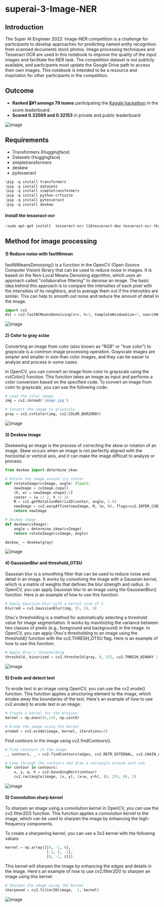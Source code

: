 # superai-3-Image-NER

## Introduction

The Super AI Engineer 2022: Image-NER competition is a challenge for participants to develop approaches for predicting named entity recognition from scanned documents stock photos. Image processing techniques and Tesseract OCR are used in this notebook to improve the quality of the input images and facilitate the NER task. The competition dataset is not publicly available, and participants must update the Google Drive path to access their own images. This notebook is intended to be a resource and inspiration for other participants in the competition.

## Outcome

- **Ranked 🎖️#1 amongs 79 teams** participating the [Kaggle hackathon](https://www.kaggle.com/competitions/superai-hackathon-online-image-ner/leaderboard) in the score leaderboard.
- **Scored 0.33569 and 0.32153** in private and public leaderboard

![image](https://user-images.githubusercontent.com/98932144/208120480-35e027bc-f5d6-4ed9-aadd-f869dd52a8b7.png)

## Requirements
- Transformers (Huggingface)
- Datasets (Huggingface)
- simpletransformers
- deskew
- pytesseract

``` python
!pip -q install transformers
!pip -q install datasets
!pip -q install simpletransformers
!pip -q install python-crfsuite
!pip -q install pytesseract
!pip -q install deskew
```

#### Install the tesseract-ocr
``` python
!sudo apt-get install  tesseract-ocr libtesseract-dev tesseract-ocr-tha
```
## Method for image processing 
#### 1) Reduce noise with fastNlmean

 fastNlMeansDenoising() is a function in the OpenCV (Open Source Computer Vision) library that can be used to reduce noise in images. It is based on the Non-Local   Means Denoising algorithm, which uses an approach called "collaborative filtering" to denoise an image. The basic idea behind this approach is to compare the intensities of each pixel with the intensities of its neighbors, and to average them out if the intensities are similar. This can help to smooth out noise and reduce the amount of detail in the image.

``` python
import cv2
dst = cv2.fastNlMeansDenoising(src, h=3, templateWindowSize=7, searchWindowSize=21)
```

![image](https://user-images.githubusercontent.com/98932144/208129329-eeb8944a-2f4a-4baf-9d9a-b999282ba09b.png)
 
 #### 2) Color to gray sclae
  Converting an image from color (also known as "RGB" or "true color") to grayscale is a common image processing operation. Grayscale images are simpler and smaller in size than color images, and they can be easier to analyze and process in some cases.

In OpenCV, you can convert an image from color to grayscale using the cvtColor() function. This function takes an image as input and performs a color conversion based on the specified code. To convert an image from color to grayscale, you can use the following code:


``` python
# Load the color image
img = cv2.imread('image.jpg')

# Convert the image to grayscale
gray = cv2.cvtColor(img, cv2.COLOR_BGR2GRAY)
```

![image](https://user-images.githubusercontent.com/98932144/208124635-c44996fd-81d7-4932-992a-f213dc60a87c.png)

#### 3) Deskew image

Deskewing an image is the process of correcting the skew or rotation of an image. Skew occurs when an image is not perfectly aligned with the horizontal or vertical axis, and it can make the image difficult to analyze or process.



``` python
from deskew import determine_skew

# Rotate the image around its center
def rotateImage(cvImage, angle: float):
    newImage = cvImage.copy()
    (h, w) = newImage.shape[:2]
    center = (w // 2, h // 2)
    M = cv2.getRotationMatrix2D(center, angle, 1.0)
    newImage = cv2.warpAffine(newImage, M, (w, h), flags=cv2.INTER_CUBIC, borderMode=cv2.BORDER_REPLICATE)
    return newImage

# Deskew image
def deskew(cvImage):
    angle = determine_skew(cvImage)
    return rotateImage(cvImage, angle)

deskew_ = deskew(gray)

```

![image](https://user-images.githubusercontent.com/98932144/208125124-0c027638-10c8-47dc-98f3-1f023c9d790a.png)

#### 4) GaussianBlur and threshold_OTSU

  Gaussian blur is a smoothing filter that can be used to reduce noise and detail in an image. It works by convolving the image with a Gaussian kernel, which is a matrix of weights that defines the blur strength and radius. In OpenCV, you can apply Gaussian blur to an image using the GaussianBlur() function. Here is an example of how to use this function:


``` python
# Apply Gaussian blur with a kernel size of 5
blurred = cv2.GaussianBlur(img, (5, 5), 0)
```
Otsu's thresholding is a method for automatically selecting a threshold value for image segmentation. It works by maximizing the variance between two classes of pixels (e.g., foreground and background) in the image. In OpenCV, you can apply Otsu's thresholding to an image using the threshold() function with the cv2.THRESH_OTSU flag. Here is an example of how to use this function:


``` python
# Apply Otsu's thresholding
threshold, binarized = cv2.threshold(gray, 0, 255, cv2.THRESH_BINARY | cv2.THRESH_OTSU)
```
![image](https://user-images.githubusercontent.com/98932144/208127272-8cd643ec-2535-48ab-b7a3-6d4db04eed17.png)


#### 5) Erode and detect text

To erode text in an image using OpenCV, you can use the cv2.erode() function. This function applies a structuring element to the image, which erodes away the boundaries of the text. Here's an example of how to use cv2.erode() to erode text in an image:


``` python
# Create a kernel for the erosion
kernel = np.ones((5,14), np.uint8)

# Erode the image using the kernel
eroded = cv2.erode(image, kernel, iterations=2)
```

Find contours in the image using cv2.findContours().

``` python
# Find contours in the image
_, contours, _ = cv2.findContours(edges, cv2.RETR_EXTERNAL, cv2.CHAIN_APPROX_SIMPLE)

# Loop through the contours and draw a rectangle around each one
for contour in contours:
    x, y, w, h = cv2.boundingRect(contour)
    cv2.rectangle(image, (x, y), (x+w, y+h), (0, 255, 0), 2)
```
![image](https://user-images.githubusercontent.com/98932144/208127671-5a5defa2-822e-4add-ba29-98f864da6bbd.png)

#### 5) Convolution sharp kernel 

To sharpen an image using a convolution kernel in OpenCV, you can use the cv2.filter2D() function. This function applies a convolution kernel to the image, which can be used to sharpen the image by enhancing the high-frequency components.

To create a sharpening kernel, you can use a 3x3 kernel with the following values:

``` python
kernel = np.array([[0, -1, 0],
                   [-1, 5, -1],
                   [0, -1, 0]])
```
This kernel will sharpen the image by enhancing the edges and details in the image. Here's an example of how to use cv2.filter2D() to sharpen an image using this kernel:

``` python
# Sharpen the image using the kernel
sharpened = cv2.filter2D(image, -1, kernel)
```

![image](https://user-images.githubusercontent.com/98932144/208129084-53cf4519-80e9-4a4a-a040-5e4c28eb5e67.png)


